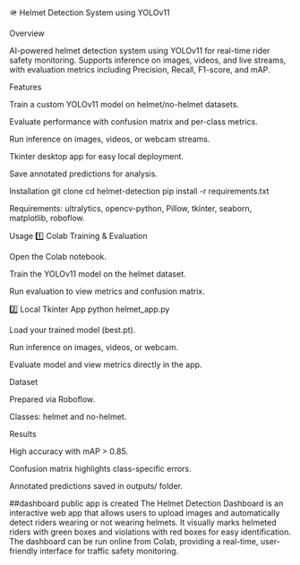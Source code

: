 🪖 Helmet Detection System using YOLOv11






Overview

AI-powered helmet detection system using YOLOv11 for real-time rider safety monitoring.
Supports inference on images, videos, and live streams, with evaluation metrics including Precision, Recall, F1-score, and mAP.

Features

Train a custom YOLOv11 model on helmet/no-helmet datasets.

Evaluate performance with confusion matrix and per-class metrics.

Run inference on images, videos, or webcam streams.

Tkinter desktop app for easy local deployment.

Save annotated predictions for analysis.

Installation
git clone <your-repo-url>
cd helmet-detection
pip install -r requirements.txt


Requirements: ultralytics, opencv-python, Pillow, tkinter, seaborn, matplotlib, roboflow.

Usage
1️⃣ Colab Training & Evaluation

Open the Colab notebook.

Train the YOLOv11 model on the helmet dataset.

Run evaluation to view metrics and confusion matrix.

2️⃣ Local Tkinter App
python helmet_app.py


Load your trained model (best.pt).

Run inference on images, videos, or webcam.

Evaluate model and view metrics directly in the app.

Dataset

Prepared via Roboflow.

Classes: helmet and no-helmet.

Results

High accuracy with mAP > 0.85.

Confusion matrix highlights class-specific errors.

Annotated predictions saved in outputs/ folder.

##dashboard public app is created 
The Helmet Detection Dashboard is an interactive web app that allows users to upload images and automatically detect riders wearing or not wearing helmets. It visually marks helmeted riders with green boxes and violations with red boxes for easy identification. The dashboard can be run online from Colab, providing a real-time, user-friendly interface for traffic safety monitoring.

